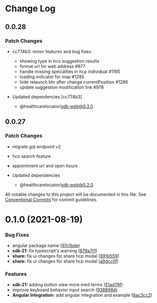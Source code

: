 # Change Log

## 0.0.28

### Patch Changes

- cc774b3: minor features and bug fixes:

  - showing type in hco suggestion results
  - format url for web address #977
  - handle missing specialties in hcp individual #1165
  - loading indicator for map #1285
  - hide relaunch btn after change currentPosition #1286
  - update suggestion modification link #978

- Updated dependencies [cc774b3]
  - @healthcarelocator/sdk-web@0.3.0

## 0.0.27

### Patch Changes

- migrate gql endpoint v2
- hco search feature
- appointment url and open hours

- Updated dependencies
  - @healthcarelocator/sdk-web@0.2.0

All notable changes to this project will be documented in this file.
See [Conventional Commits](https://conventionalcommits.org) for commit guidelines.

# 0.1.0 (2021-08-19)

### Bug Fixes

- angular package name ([97c1bde](https://gitlab.ekino.com/iqvia/onekey-sdk-web-lib/commit/97c1bde13e7e114f365c811770eab4d8791811d9))
- **sdk-21:** fix typescript's warning ([879a7f1](https://gitlab.ekino.com/iqvia/onekey-sdk-web-lib/commit/879a7f1e7a9fff4b21f9751315e32274112b2bf5))
- **share:** fix ui changes for share hcp modal ([891b559](https://gitlab.ekino.com/iqvia/onekey-sdk-web-lib/commit/891b559bc5b246b06f86ccb166a7c7a9359635ec))
- **share:** fix ui changes for share hcp modal ([a9dcc0f](https://gitlab.ekino.com/iqvia/onekey-sdk-web-lib/commit/a9dcc0f014d64ed03d28ee4fd4c592ca8a7ee724))

### Features

- **sdk-21:** adding button view more med terms ([51ad79f](https://gitlab.ekino.com/iqvia/onekey-sdk-web-lib/commit/51ad79f9df3883b0c62f40c91e74a10a4dcc96d8))
- improve keyboard behavior input search ([938898d](https://gitlab.ekino.com/iqvia/onekey-sdk-web-lib/commit/938898dd31fdd1381642515fce93cc2a888a1e8d))
- **Angular Integration:** add angular integration and example ([6ac3cc2](https://gitlab.ekino.com/iqvia/onekey-sdk-web-lib/commit/6ac3cc2ee320798e4158980bd82de05aeaaaf32a))
